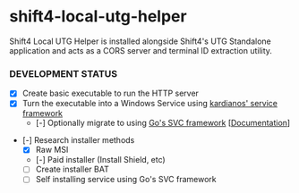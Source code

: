 # shift4-local-utg-helper

Shift4 Local UTG Helper is installed alongside Shift4's UTG Standalone application and acts as a CORS server and terminal ID extraction utility.

### DEVELOPMENT STATUS

- [x] Create basic executable to run the HTTP server
- [x] Turn the executable into a Windows Service using [kardianos' service framework](https://github.com/kardianos/service/)
  - [-] Optionally migrate to using [Go's SVC framework](https://github.com/golang/sys/blob/master/windows/svc/example/install.go) \[[Documentation](https://pkg.go.dev/golang.org/x/sys@v0.6.0/windows/svc/mgr#Config)\]
- [-] Research installer methods
  - [x] Raw MSI
  - [-] Paid installer (Install Shield, etc)
  - [ ] Create installer BAT
  - [ ] Self installing service using Go's SVC framework
